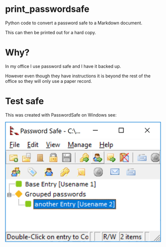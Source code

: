 # print_passwordsafe
Python code to convert a password safe to a Markdown document.

This can then be printed out for a hard copy.  

# Why?
In my office I use password safe and I have it backed up.  

However even though they have instructions it is beyond the 
rest of the office so they will only use a paper record.

# Test safe
This was created with PasswordSafe on Windows see:

![](images\PasswordSafe.png)